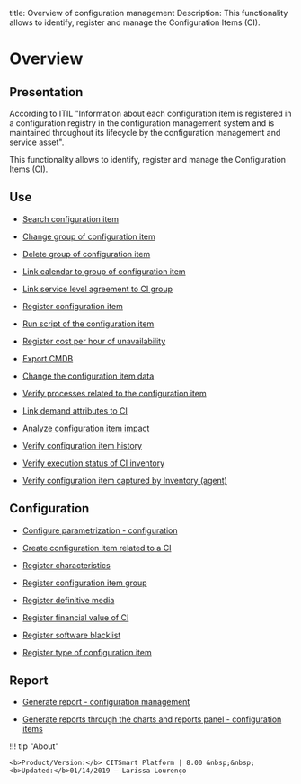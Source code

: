title: Overview of configuration management
Description: This functionality allows to identify, register and manage the Configuration Items (CI).
# Overview

Presentation
----------------

According to ITIL "Information about each configuration item is registered in a
configuration registry in the configuration management system and is maintained
throughout its lifecycle by the configuration management and service asset".

This functionality allows to identify, register and manage the Configuration
Items (CI).

Use
-------

- [Search configuration item](/en-us/citsmart-platform-8/processes/configuration/use/search-CI.html)

- [Change group of configuration item](/en-us/citsmart-platform-8/processes/configuration/use/change-group-configuration-item.html)

- [Delete group of configuration item](/en-us/citsmart-platform-8/processes/configuration/use/delete-group-of-IC.html)

- [Link calendar to group of configuration item](/en-us/citsmart-platform-8/processes/configuration/use/link-calendar-to-group-of-IC.html)

- [Link service level agreement to CI group](/en-us/citsmart-platform-8/processes/configuration/use/link-SLA-to-CI-group.html)

- [Register configuration item](/en-us/citsmart-platform-8/processes/configuration/use/register-CI.html)

- [Run script of the configuration item](/en-us/citsmart-platform-8/processes/configuration/use/run-script-of-CI.html)

- [Register cost per hour of unavailability](/en-us/citsmart-platform-8/processes/configuration/use/cost-per-hour-unavailability.html)

- [Export CMDB](/en-us/citsmart-platform-8/processes/configuration/use/export-CMDB.html)

- [Change the configuration item data](/en-us/citsmart-platform-8/processes/configuration/use/change-IC-item-data.html)

- [Verify processes related to the configuration item](/en-us/citsmart-platform-8/processes/configuration/use/CI-processes-related.html)

- [Link demand attributes to CI](/en-us/citsmart-platform-8/processes/configuration/use/link-demand-attributes-to-CI.html)

- [Analyze configuration item impact](/en-us/citsmart-platform-8/processes/configuration/use/configuration-item-impact.html)

- [Verify configuration item history](/en-us/citsmart-platform-8/processes/configuration/use/CI-history.html)

- [Verify execution status of CI inventory](/en-us/citsmart-platform-8/processes/configuration/use/verify-status-inventory.html)

- [Verify configuration item captured by Inventory (agent)](/en-us/citsmart-platform-8/processes/configuration/use/CI-captured-by-inventory.html)

Configuration
-----------------

- [Configure parametrization - configuration](/en-us/citsmart-platform-8/platform-administration/parameters-list/configure-parametrization-configuration.html)

- [Create configuration item related to a CI](/en-us/citsmart-platform-8/processes/configuration/configuration/create-configuration-item-related-ic.html)

- [Register characteristics](/en-us/citsmart-platform-8/processes/configuration/configuration/register-characteristics.html)

- [Register configuration item group](/en-us/citsmart-platform-8/processes/configuration/configuration/register-configuration-item-group.html)

- [Register definitive media](/en-us/citsmart-platform-8/processes/configuration/configuration/register-definitive-media.html)

- [Register financial value of CI](/en-us/citsmart-platform-8/processes/configuration/configuration/register-financial-value-ic.html)

- [Register software blacklist](/en-us/citsmart-platform-8/processes/configuration/configuration/register-software-blacklist.html) 

- [Register type of configuration item](/en-us/citsmart-platform-8/processes/configuration/configuration/register-type-ic.html)

Report
----------

- [Generate report - configuration management](/en-us/citsmart-platform-8/processes/configuration/use/generate-report-configuration-management.html)

- [Generate reports through the charts and reports panel - configuration items](/en-us/citsmart-platform-8/processes/configuration/use/generate-reports-charts-panel-ic.html)

!!! tip "About"

    <b>Product/Version:</b> CITSmart Platform | 8.00 &nbsp;&nbsp;
    <b>Updated:</b>01/14/2019 – Larissa Lourenço


